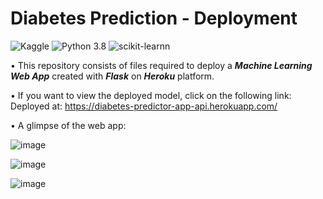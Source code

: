# Diabetes Prediction - Deployment
![Kaggle](https://img.shields.io/badge/Dataset-Kaggle-blue.svg) ![Python 3.8](https://img.shields.io/badge/Python-3.8-brightgreen.svg) ![scikit-learnn](https://img.shields.io/badge/Library-Scikit_Learn-orange.svg)

• This repository consists of files required to deploy a ___Machine Learning Web App___ created with ___Flask___ on ___Heroku___ platform.

• If you want to view the deployed model, click on the following link:<br />
Deployed at: https://diabetes-predictor-app-api.herokuapp.com/

• A glimpse of the web app:

![image](https://user-images.githubusercontent.com/33570818/112106658-267f3600-8bd8-11eb-987f-c448bb1f3be3.png)

![image](https://user-images.githubusercontent.com/33570818/112107221-de144800-8bd8-11eb-97a7-86ea21a253b7.png)

![image](https://user-images.githubusercontent.com/33570818/112108541-87a80900-8bda-11eb-9c4a-b34f3f24d84b.png)



